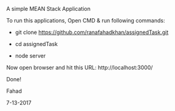 A simple MEAN Stack Application

To run this applications, Open CMD & run following commands:

- git clone https://github.com/ranafahadkhan/assignedTask.git

- cd assignedTask

- node server

Now open browser and hit this URL: http://localhost:3000/

Done!


Fahad

7-13-2017
